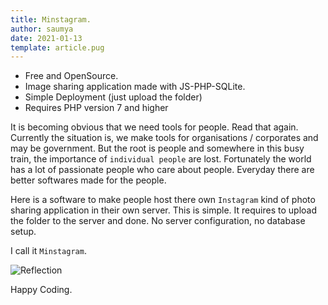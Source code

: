 ```yaml
---
title: Minstagram.
author: saumya
date: 2021-01-13
template: article.pug
---
```



 - Free and OpenSource. 
 - Image sharing application made with JS-PHP-SQLite.
 - Simple Deployment (just upload the folder)
 - Requires PHP version 7 and higher<span class="more">

It is becoming obvious that we need tools for people. Read that again. Currently the situation is, we make tools for organisations / corporates and may be government. But the root is people and somewhere in this busy train, the importance of `individual people` are lost. Fortunately the world has a lot of passionate people who care about people. Everyday there are better softwares made for the people. 

Here is a software to make people host there own `Instagram` kind of photo sharing application in their own server. This is simple. It requires to upload the folder to the server and done. No server configuration, no database setup.

I call it `Minstagram`.

![Reflection](../../ray/articles/89/saumya_2019_review.jpg)






Happy Coding.












[go]: https://golang.org/
[py]: https://www.python.org/
[de]: https://deno.land/
[ru]: https://www.rust-lang.org/
[kt]: https://kotlinlang.org/
[php]: https://www.php.net/









